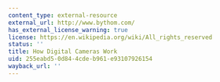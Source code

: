 ```yaml
---
content_type: external-resource
external_url: http://www.bythom.com/
has_external_license_warning: true
license: https://en.wikipedia.org/wiki/All_rights_reserved
status: ''
title: How Digital Cameras Work
uid: 255eabd5-0d84-4cde-b961-e93107926154
wayback_url: ''
---
```

